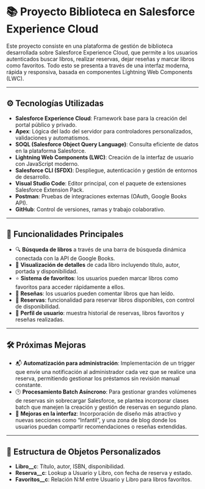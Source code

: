 # 📚 Proyecto Biblioteca en Salesforce Experience Cloud

Este proyecto consiste en una plataforma de gestión de biblioteca desarrollada sobre Salesforce Experience Cloud, que permite a los usuarios autenticados buscar libros, realizar reservas, dejar reseñas y marcar libros como favoritos. Todo esto se presenta a través de una interfaz moderna, rápida y responsiva, basada en componentes Lightning Web Components (LWC).

---

## ⚙️ Tecnologías Utilizadas

- **Salesforce Experience Cloud**: Framework base para la creación del portal público y privado.
- **Apex**: Lógica del lado del servidor para controladores personalizados, validaciones y automatismos.
- **SOQL (Salesforce Object Query Language)**: Consulta eficiente de datos en la plataforma Salesforce.
- **Lightning Web Components (LWC)**: Creación de la interfaz de usuario con JavaScript moderno.
- **Salesforce CLI (SFDX)**: Despliegue, autenticación y gestión de entornos de desarrollo.
- **Visual Studio Code**: Editor principal, con el paquete de extensiones Salesforce Extension Pack.
- **Postman**: Pruebas de integraciones externas (OAuth, Google Books API).
- **GitHub**: Control de versiones, ramas y trabajo colaborativo.

---

## 🚀 Funcionalidades Principales

- 🔍 **Búsqueda de libros** a través de una barra de búsqueda dinámica conectada con la API de Google Books.
- 📖 **Visualización de detalles** de cada libro incluyendo título, autor, portada y disponibilidad.
- ⭐ **Sistema de favoritos**: los usuarios pueden marcar libros como favoritos para acceder rápidamente a ellos.
- 📝 **Reseñas**: los usuarios pueden comentar libros que han leído.
- 📅 **Reservas**: funcionalidad para reservar libros disponibles, con control de disponibilidad.
- 👤 **Perfil de usuario**: muestra historial de reservas, libros favoritos y reseñas realizadas.


---

## 🛠️ Próximas Mejoras

- 📬 **Automatización para administración**: Implementación de un trigger que envíe una notificación al administrador cada vez que se realice una reserva, permitiendo gestionar los préstamos sin revisión manual constante.
- 🕒 **Procesamiento Batch Asíncrono**: Para gestionar grandes volúmenes de reservas sin sobrecargar Salesforce, se plantea incorporar clases batch que manejen la creación y gestión de reservas en segundo plano.
- 🎨 **Mejoras en la interfaz**: Incorporación de diseño más atractivo y nuevas secciones como “Infantil”, y una zona de blog donde los usuarios puedan compartir recomendaciones o reseñas extendidas.


---

## 🧩 Estructura de Objetos Personalizados

- **Libro__c**: Título, autor, ISBN, disponibilidad.
- **Reserva__c**: Lookup a Usuario y Libro, con fecha de reserva y estado.
- **Favoritos__c**: Relación N:M entre Usuario y Libro para libros favoritos.


